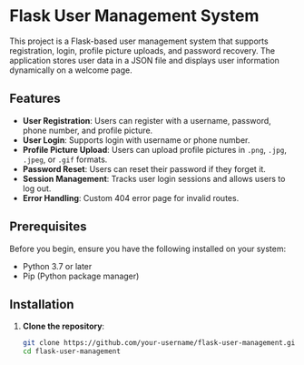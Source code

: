 # Flask User Management System

This project is a Flask-based user management system that supports registration, login, profile picture uploads, and password recovery. The application stores user data in a JSON file and displays user information dynamically on a welcome page.

## Features

- **User Registration**: Users can register with a username, password, phone number, and profile picture.
- **User Login**: Supports login with username or phone number.
- **Profile Picture Upload**: Users can upload profile pictures in `.png`, `.jpg`, `.jpeg`, or `.gif` formats.
- **Password Reset**: Users can reset their password if they forget it.
- **Session Management**: Tracks user login sessions and allows users to log out.
- **Error Handling**: Custom 404 error page for invalid routes.

## Prerequisites

Before you begin, ensure you have the following installed on your system:

- Python 3.7 or later
- Pip (Python package manager)

## Installation

1. **Clone the repository**:
   ```bash
   git clone https://github.com/your-username/flask-user-management.git
   cd flask-user-management
